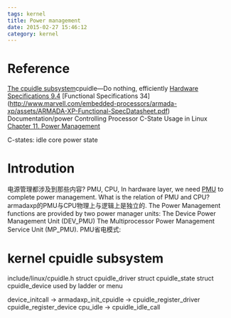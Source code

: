 ```yaml
---
tags: kernel
title: Power management
date: 2015-02-27 15:46:12
category: kernel
---
```


# Reference
[The cpuidle subsystem](https://lwn.net/Articles/384146/)cpuidle—Do nothing, efficiently
[Hardware Specifications 9.4](http://www.marvell.com/embedded-processors/armada-xp/assets/HW_MV78460_OS.PDF)
[Functional Specifications 34] (http://www.marvell.com/embedded-processors/armada-xp/assets/ARMADA-XP-Functional-SpecDatasheet.pdf)
Documentation/power
Controlling Processor C-State Usage in Linux
[Chapter 11. Power Management](http://doc.opensuse.org/documentation/html/openSUSE_114/opensuse-tuning/cha.tuning.power.html)

C-states: idle core power state


# Introdution
电源管理都涉及到那些内容?
PMU, CPU, 
In hardware layer, we need [PMU](https://en.wikipedia.org/wiki/Power_Management_Unit) to complete power management.
What is the relation of PMU and CPU?
armadaxp的PMU与CPU物理上与逻辑上是独立的.
The Power Management functions are provided by two power manager units:
The Device Power Management Unit (DEV_PMU)
The Multiprocessor Power Management Service Unit (MP_PMU).
PMU省电模式:




# kernel cpuidle subsystem
include/linux/cpuidle.h
struct cpuidle_driver
struct cpuidle_state
struct cpuidle_device used by ladder or menu



device_initcall -> armadaxp_init_cpuidle -> cpuidle_register_driver  cpuidle_register_device
cpu_idle -> cpuidle_idle_call

